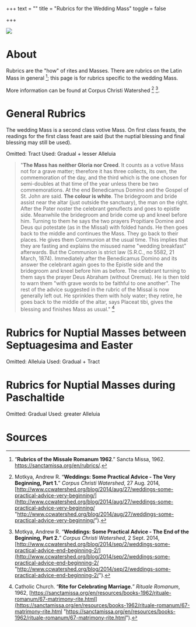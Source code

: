 +++
text = ""
title = "Rubrics for the Wedding Mass"
toggle = false

+++

![](/uploads/08740016-min.JPG)

# About

Rubrics are the "how" of rites and Masses. There are rubrics on the Latin Mass in general [^1]; this page is for rubrics specific to the wedding Mass.

More information can be found at Corpus Christi Watershed [^2] [^3]. 

# General Rubrics

The wedding Mass is a second class votive Mass. On first class feasts, the readings for the first class feast are said (but the nuptial blessing and final blessing may still be used).

Omitted: Tract 
Used: Gradual + lesser Alleluia

> "**The Mass has neither Gloria nor Creed**. It counts as a votive Mass not for a grave matter; therefore it has three collects, its own, the commemoration of the day, and the third which is the one chosen for semi-doubles at that time of the year unless there be two commemorations. At the end Benedicamus Domino and the Gospel of St. John are said. **The colour is white**. The bridegroom and bride assist near the altar (just outside the sanctuary), the man on the right. After the Pater noster the celebrant genuflects and goes to epistle side. Meanwhile the bridegroom and bride come up and kneel before him. Turning to them he says the two prayers Propitiare Domine and Deus qui potestate (as in the Missal) with folded hands. He then goes back to the middle and continues the Mass. They go back to their places. He gives them Communion at the usual time. This implies that they are fasting and explains the misused name "wedding breakfast" afterwards. But the Communion is strict law (S.R.C., no 5582, 21 March, 1874). Immediately after the Benedicamus Domino and its answer the celebrant again goes to the Epistle side and the bridegroom and kneel before him as before. The celebrant turning to them says the prayer Deus Abraham (without Oremus). He is then told to warn them "with grave words to be faithful to one another". The rest of the advice suggested in the rubric of the Missal is now generally left out. He sprinkles them with holy water; they retire, he goes back to the middle of the altar, says Placeat tibi, gives the blessing and finishes Mass as usual." [^4]

# Rubrics for Nuptial Masses between Septuagesima and Easter

Omitted: Alleluia 
Used: Gradual + Tract

# Rubrics for Nuptial Masses during Paschaltide 

Omitted: Gradual 
Used: greater Alleluia 

# Sources

[^1]: “**Rubrics of the Missale Romanum 1962**.” Sancta Missa, 1962. https://sanctamissa.org/en/rubrics/.

[^2]: Motkya, Andrew R. “**Weddings: Some Practical Advice - The Very Beginning, Part 1.**” _Corpus Christi Watershed_, 27 Aug. 2014, [http://www.ccwatershed.org/blog/2014/aug/27/weddings-some-practical-advice-very-beginning/](http://www.ccwatershed.org/blog/2014/aug/27/weddings-some-practical-advice-very-beginning/ "http://www.ccwatershed.org/blog/2014/aug/27/weddings-some-practical-advice-very-beginning/").

[^3]: Motkya, Andrew R. “**Weddings: Some Practical Advice - The End of the Beginning, Part 2.**” _Corpus Christi Watershed_, 2 Sept. 2014, [http://www.ccwatershed.org/blog/2014/sep/2/weddings-some-practical-advice-end-beginning-2/](http://www.ccwatershed.org/blog/2014/sep/2/weddings-some-practical-advice-end-beginning-2/ "http://www.ccwatershed.org/blog/2014/sep/2/weddings-some-practical-advice-end-beginning-2/").

[^4]: Catholic Church. “**Rite for Celebrating Marriage.**” _Rituale Romanum_, 1962, [https://sanctamissa.org/en/resources/books-1962/rituale-romanum/67-matrimony-rite.html](https://sanctamissa.org/en/resources/books-1962/rituale-romanum/67-matrimony-rite.html "https://sanctamissa.org/en/resources/books-1962/rituale-romanum/67-matrimony-rite.html").
